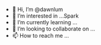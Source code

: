 - 👋 Hi, I’m @dawnlum
- 👀 I’m interested in ...Spark
- 🌱 I’m currently learning ...
- 💞️ I’m looking to collaborate on ...
- 📫 How to reach me ...

<!---
dawnlum/dawnlum is a ✨ special ✨ repository because its `README.md` (this file) appears on your GitHub profile.
You can click the Preview link to take a look at your changes.
--->

